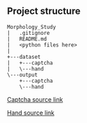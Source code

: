## Project structure

```
Morphology_Study
|   .gitignore
|   README.md
|   <python files here>
|
+---dataset
|   +---captcha
|   \---hand
\---output
    +---captcha
    \---hand
```

[Captcha source link](https://www.kaggle.com/fournierp/captcha-version-2-images)

[Hand source link](https://www.kaggle.com/koryakinp/fingers)
